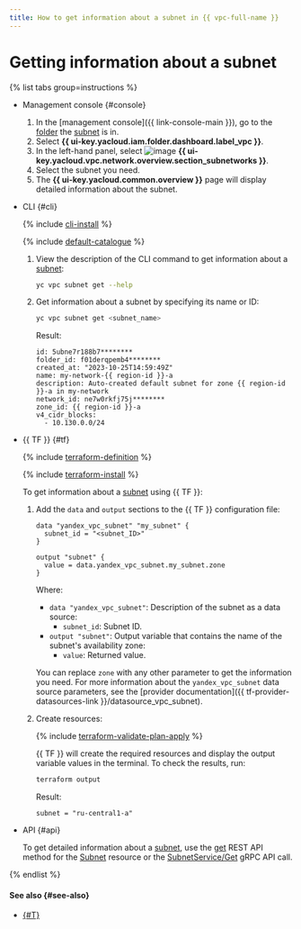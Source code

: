 ```yaml
---
title: How to get information about a subnet in {{ vpc-full-name }}
---
```


# Getting information about a subnet

{% list tabs group=instructions %}

- Management console {#console}

  1. In the [management console]({{ link-console-main }}), go to the [folder](../../resource-manager/concepts/resources-hierarchy.md#folder) the [subnet](../concepts/network.md#subnet) is in.
  1. Select **{{ ui-key.yacloud.iam.folder.dashboard.label_vpc }}**.
  1. In the left-hand panel, select ![image](../../_assets/console-icons/nodes-right.svg) **{{ ui-key.yacloud.vpc.network.overview.section_subnetworks }}**.
  1. Select the subnet you need.
  1. The **{{ ui-key.yacloud.common.overview }}** page will display detailed information about the subnet.

- CLI {#cli}

  {% include [cli-install](../../_includes/cli-install.md) %}

  {% include [default-catalogue](../../_includes/default-catalogue.md) %}

  1. View the description of the CLI command to get information about a [subnet](../concepts/network.md#subnet):

      ```bash
      yc vpc subnet get --help
      ```

  1. Get information about a subnet by specifying its name or ID:

      ```bash
      yc vpc subnet get <subnet_name>
      ```

      Result:

      ```text
      id: 5ubne7r188b7********
      folder_id: f01derqpemb4********
      created_at: "2023-10-25T14:59:49Z"
      name: my-network-{{ region-id }}-a
      description: Auto-created default subnet for zone {{ region-id }}-a in my-network
      network_id: ne7w0rkfj75j********
      zone_id: {{ region-id }}-a
      v4_cidr_blocks:
        - 10.130.0.0/24
      ```

- {{ TF }} {#tf}

  {% include [terraform-definition](../../_tutorials/_tutorials_includes/terraform-definition.md) %}

  {% include [terraform-install](../../_includes/terraform-install.md) %}

  To get information about a [subnet](../concepts/network.md#subnet) using {{ TF }}:

  1. Add the `data` and `output` sections to the {{ TF }} configuration file:

     ```hcl
     data "yandex_vpc_subnet" "my_subnet" {
       subnet_id = "<subnet_ID>"
     }

     output "subnet" {
       value = data.yandex_vpc_subnet.my_subnet.zone
     }
     ```

     Where:
     * `data "yandex_vpc_subnet"`: Description of the subnet as a data source:
       * `subnet_id`: Subnet ID.
     * `output "subnet"`: Output variable that contains the name of the subnet's availability zone:
       * `value`: Returned value.

     You can replace `zone` with any other parameter to get the information you need. For more information about the `yandex_vpc_subnet` data source parameters, see the [provider documentation]({{ tf-provider-datasources-link }}/datasource_vpc_subnet).
  1. Create resources:

     {% include [terraform-validate-plan-apply](../../_tutorials/_tutorials_includes/terraform-validate-plan-apply.md) %}

     {{ TF }} will create the required resources and display the output variable values in the terminal. To check the results, run:

     ```bash
     terraform output
     ```

     Result:

     ```text
     subnet = "ru-central1-a"
     ```

- API {#api}

  To get detailed information about a [subnet](../concepts/network.md#subnet), use the [get](../api-ref/Subnet/get) REST API method for the [Subnet](../api-ref/Subnet/index.md) resource or the [SubnetService/Get](../api-ref/grpc/Subnet/get.md) gRPC API call.

{% endlist %}

#### See also {#see-also}

* [{#T}](network-get-info.md)

